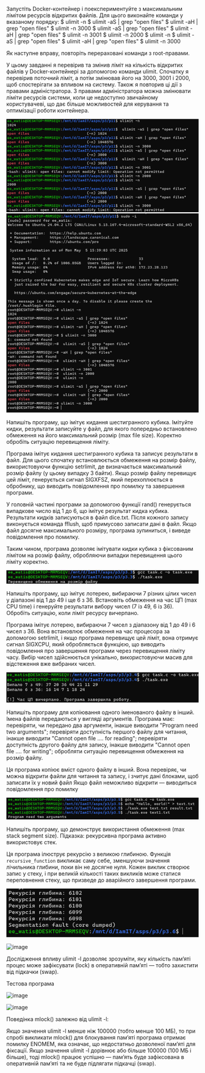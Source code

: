 

Запустіть Docker-контейнер і поекспериментуйте з максимальним лімітом ресурсів відкритих файлів. Для цього виконайте команди у вказаному порядку: $ ulimit -n $ ulimit -aS | grep "open files" $ ulimit -aH | grep "open files" $ ulimit -n 3000 $ ulimit -aS | grep "open files" $ ulimit -aH | grep "open files" $ ulimit -n 3001 $ ulimit -n 2000 $ ulimit -n $ ulimit -aS | grep "open files" $ ulimit -aH | grep "open files" $ ulimit -n 3000

Як наступне вправу, повторіть перераховані команди з root-правами.


У цьому завданні я перевірив та змінив ліміт на кількість відкритих файлів у Docker-контейнері за допомогою команди ulimit. Спочатку я перевірив поточний ліміт, а потім змінював його на 3000, 3001 і 2000, щоб спостерігати за впливом на систему. Також я повторив ці дії з правами адміністратора. З правами адміністратора можна змінювати ліміти ресурсів системи, коли це недоступно звичайному користувачеві, що дає більше можливостей для керування та оптимізації роботи контейнера.

![Example Image](https://github.com/dims3926r/aspz/blob/main/p3/p3.1/Знімок%20екрана%202025-05-05%20184116.png)
![Example Image](https://github.com/dims3926r/aspz/blob/main/p3/p3.1/Знімок%20екрана%202025-05-05%20184132.png)


Напишіть програму, що імітує кидання шестигранного кубика. Імітуйте кидки, результати записуйте у файл, для якого попередньо встановлено обмеження на його максимальний розмір (max file size). Коректно обробіть ситуацію перевищення ліміту.

Програма імітує кидання шестигранного кубика та записує результати в файл. Для цього спочатку встановлюється обмеження на розмір файлу, використовуючи функцію setrlimit, де визначається максимальний розмір файлу (у цьому випадку 3 байти). Якщо розмір файлу перевищує цей ліміт, генерується сигнал SIGXFSZ, який перехоплюється в обробнику, що виводить повідомлення про помилку та завершення програми.

У головній частині програми за допомогою функції rand() генерується випадкове число від 1 до 6, що імітує результат кидка кубика. Результати кидків записуються в файл dice.txt. Після кожного запису виконується команда fflush, щоб примусово записати дані в файл. Якщо файл досягне максимального розміру, програма зупиниться, і виведе повідомлення про помилку.

Таким чином, програма дозволяє імітувати кидки кубика з фіксованим лімітом на розмір файлу, обробляючи випадки перевищення цього ліміту коректно.

![Example Image](https://github.com/dims3926r/aspz/blob/main/p3/p3.3/image.png)


Напишіть програму, що імітує лотерею, вибираючи 7 різних цілих чисел у діапазоні від 1 до 49 і ще 6 з 36. Встановіть обмеження на час ЦП (max CPU time) і генеруйте результати вибору чисел (7 із 49, 6 із 36). Обробіть ситуацію, коли ліміт ресурсу вичерпано.


Програма імітує лотерею, вибираючи 7 чисел з діапазону від 1 до 49 і 6 чисел з 36. Вона встановлює обмеження на час процесора за допомогою setrlimit, і якщо програма перевищує цей ліміт, вона отримує сигнал SIGXCPU, який обробляється функцією, що виводить повідомлення про завершення програми через перевищення ліміту часу. Вибір чисел здійснюється унікально, використовуючи масив для відстеження вже вибраних чисел.

![Example Image](https://github.com/dims3926r/aspz/blob/main/p3/p3.4/image.png)

Напишіть програму для копіювання одного іменованого файлу в інший. Імена файлів передаються у вигляді аргументів. Програма має: перевіряти, чи передано два аргументи, інакше виводити "Program need two arguments"; перевіряти доступність першого файлу для читання, інакше виводити "Cannot open file .... for reading"; перевіряти доступність другого файлу для запису, інакше виводити "Cannot open file .... for writing"; обробляти ситуацію перевищення обмеження на розмір файлу.


Ця програма копіює вміст одного файлу в інший. Вона перевіряє, чи можна відкрити файли для читання та запису, і зчитує дані блоками, щоб записати їх у новий файл Якщо файл неможливо відкрити — виводиться повідомлення про помилку

![Example Image](https://github.com/dims3926r/aspz/blob/main/p3/p3.5/image.png)



Напишіть програму, що демонструє використання обмеження (max stack segment size). Підказка: рекурсивна програма активно використовує стек.


Ця програма ілюструє рекурсію з великою глибиною. Функція `recursive_function` викликає саму себе, зменшуючи значення лічильника глибини, поки він не досягне нуля. Кожен виклик створює запис у стеку, і при великій кількості таких викликів може статися переповнення стеку, що призведе до аварійного завершення програми.

![Example Image](https://github.com/dims3926r/aspz/blob/main/p3/p3.6/image.png)


![image](https://github.com/user-attachments/assets/4e6da5fb-f407-4a7a-8889-04443a461db4)

Дослідження впливу ulimit -l дозволяє зрозуміти, яку кількість пам’яті процес може зафіксувати (lock) в оперативній пам’яті — тобто захистити від підкачки (swap). 

Тестова програма

![image](https://github.com/user-attachments/assets/a8ef0fdb-1088-46e2-8fd7-d96df733297a)

![image](https://github.com/user-attachments/assets/03c0e168-1b44-432f-9f9b-d30a0c460733)

Поведінка mlock() залежно від ulimit -l:

Якщо значення ulimit -l менше ніж 100000 (тобто менше 100 МБ), то при спробі викликати mlock() для блокування памʼяті програма отримає помилку ENOMEM, яка означає, що недостатньо дозволеної памʼяті для фіксації.
Якщо значення ulimit -l дорівнює або більше 100000 (100 МБ і більше), тоді mlock() працює успішно — памʼять буде зафіксована в оперативній памʼяті та не буде підлягати підкачці (swap).


